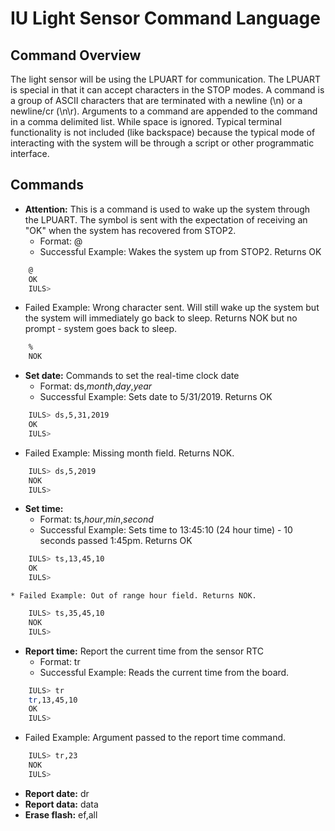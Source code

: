 # IU Light Sensor Command Language

## Command Overview

The light sensor will be using the LPUART for communication. The
LPUART is special in that it can accept characters in the STOP
modes. A command is a group of ASCII characters that are terminated
with a newline (\n) or a newline/cr (\n\r). Arguments to a command are
appended to the command in a comma delimited list. While space is
ignored. Typical terminal functionality is not included (like
backspace) because the typical mode of interacting with the system
will be through a script or other programmatic interface.

## Commands

* **Attention:** This is a command is used to wake up the system
  through the LPUART. The symbol is sent with the expectation of
  receiving an "OK" when the system has recovered from STOP2.
  * Format: @
  * Successful Example: Wakes the system up from STOP2. Returns OK

``` bash
    @
    OK
    IULS>
```
  * Failed Example: Wrong character sent.  Will still wake up the
    system but the system will immediately go back to sleep. Returns
    NOK but no prompt - system goes back to sleep.

``` bash
    %
    NOK
```
  
* **Set date:** Commands to set the real-time clock date
  * Format: ds,*month*,*day*,*year*
  * Successful Example: Sets date to 5/31/2019. Returns OK
``` bash
    IULS> ds,5,31,2019
    OK
    IULS>
```
  * Failed Example: Missing month field. Returns NOK. 
``` bash
    IULS> ds,5,2019
    NOK
    IULS>
```
* **Set time:** 
  * Format: ts,*hour*,*min*,*second*
  * Successful Example: Sets time to 13:45:10 (24 hour time) - 10 seconds passed 1:45pm. Returns OK
``` bash
    IULS> ts,13,45,10
    OK
    IULS>
```
    * Failed Example: Out of range hour field. Returns NOK. 
``` bash
    IULS> ts,35,45,10
    NOK
    IULS>
```
* **Report time:** Report the current time from the sensor RTC
  * Format: tr 
  * Successful Example: Reads the current time from the board. 
``` bash
    IULS> tr
    tr,13,45,10
    OK
    IULS>
```
  * Failed Example: Argument passed to the report time command. 
``` bash
    IULS> tr,23
    NOK
    IULS>
```

* **Report date:** dr
* **Report data:** data
* **Erase flash:** ef,all
